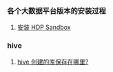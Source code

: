 ### 各个大数据平台版本的安装过程
1. [安装 HDP Sandbox](./HDP-Sandbox-Install.md)

### hive
1. [hive 创建的库保存在哪里?](./HiveDatabaseLocation.md)